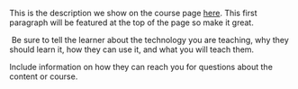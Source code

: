 This is the description we show on the course page [here](https://lab.github.com/michaelloughnane/github-actions-part-1-(revised)). This first paragraph will be featured at the top of the page so make it great.
​

​
Be sure to tell the learner about the technology you are teaching, why they should learn it, how they can use it, and what you will teach them.
​


Include information on how they can reach you for questions about the content or course. 